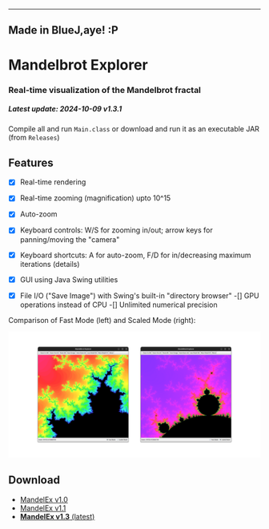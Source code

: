 ------------------------------------------------------------------------
Made in BlueJ,aye! :P
------------------------------------------------------------------------

# Mandelbrot Explorer
### Real-time visualization of the Mandelbrot fractal
##### Latest update: 2024-10-09 v1.3.1

Compile all and run `Main.class` or download and run it as an executable JAR (from `Releases`)

## Features

-[x] Real-time rendering
-[x] Real-time zooming (magnification) upto 10^15
-[x] Auto-zoom
-[x] Keyboard controls: W/S for zooming in/out; arrow keys for panning/moving the "camera"
-[x] Keyboard shortcuts: A for auto-zoom, F/D for in/decreasing maximum iterations (details)
-[x] GUI using Java Swing utilities
-[x] File I/O ("Save Image") with Swing's built-in "directory browser"
-[] GPU operations instead of CPU
-[] Unlimited numerical precision


Comparison of Fast Mode (left) and Scaled Mode (right):

![](/doc/image1.png)

## Download

- [MandelEx v1.0](https://dewanmukto.com/asset/MandelEx.jar)
- [MandelEx v1.1](https://github.com/diztil/mandelbrot-explorer/releases/download/v1.1/MandelEx.jar)
- [**MandelEx v1.3** (latest)](https://github.com/diztil/mandelbrot-explorer/releases/download/v1.3/MandelEx.jar)
